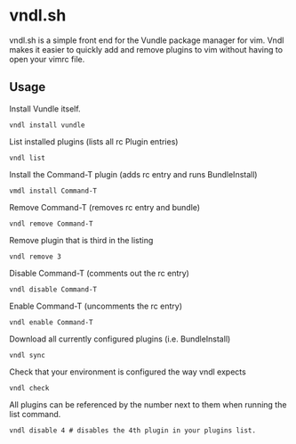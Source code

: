vndl.sh
=======

vndl.sh is a simple front end for the Vundle package manager for vim. Vndl makes it easier to quickly add and remove plugins to vim without having to open your vimrc file.

Usage
-----

Install Vundle itself.

	vndl install vundle

List installed plugins (lists all rc Plugin entries)

	vndl list

Install the Command-T plugin (adds rc entry and runs BundleInstall)
	
	vmdl install Command-T

Remove Command-T (removes rc entry and bundle)
	
	vndl remove Command-T

Remove plugin that is third in the listing

	vndl remove 3

Disable Command-T (comments out the rc entry)

	vndl disable Command-T

Enable Command-T (uncomments the rc entry)

	vndl enable Command-T

Download all currently configured plugins (i.e. BundleInstall)

	vndl sync

Check that your environment is configured the way vndl expects 

	vndl check

All plugins can be referenced by the number next to them when running the list command.

	vndl disable 4 # disables the 4th plugin in your plugins list.
